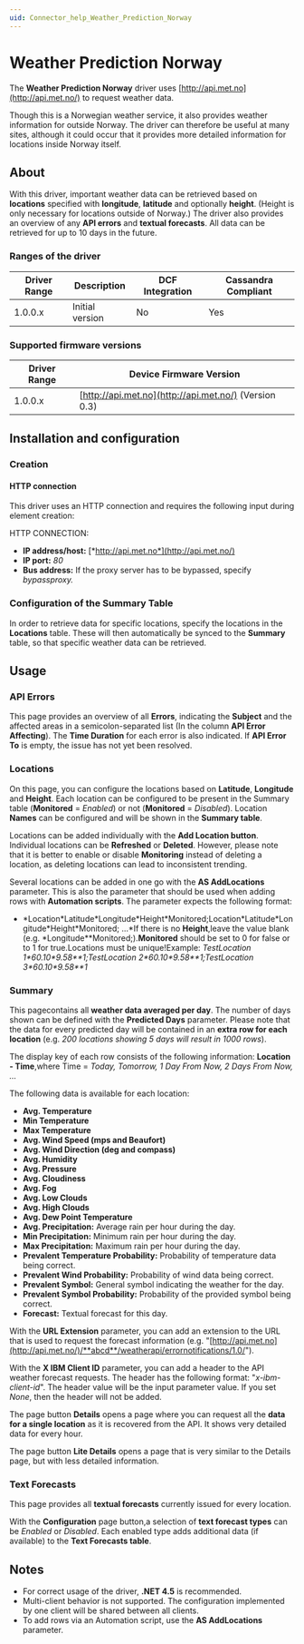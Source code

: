 ```yaml
---
uid: Connector_help_Weather_Prediction_Norway
---
```


# Weather Prediction Norway

The **Weather Prediction Norway** driver uses [http://api.met.no](http://api.met.no/) to request weather data.

Though this is a Norwegian weather service, it also provides weather information for outside Norway. The driver can therefore be useful at many sites, although it could occur that it provides more detailed information for locations inside Norway itself.

## About

With this driver, important weather data can be retrieved based on **locations** specified with **longitude**, **latitude** and optionally **height**. (Height is only necessary for locations outside of Norway.) The driver also provides an overview of any **API errors** and **textual forecasts**. All data can be retrieved for up to 10 days in the future.

### Ranges of the driver

| **Driver Range** | **Description** | **DCF Integration** | **Cassandra Compliant** |
|------------------|-----------------|---------------------|-------------------------|
| 1.0.0.x          | Initial version | No                  | Yes                     |

### Supported firmware versions

| **Driver Range** | **Device Firmware Version**                           |
|------------------|-------------------------------------------------------|
| 1.0.0.x          | [http://api.met.no](http://api.met.no/) (Version 0.3) |

## Installation and configuration

### Creation

#### HTTP connection

This driver uses an HTTP connection and requires the following input during element creation:

HTTP CONNECTION:

- **IP address/host:** [*http://api.met.no*](http://api.met.no/)
- **IP port:** *80*
- **Bus address:** If the proxy server has to be bypassed, specify *bypassproxy.*

### Configuration of the Summary Table

In order to retrieve data for specific locations, specify the locations in the **Locations** table. These will then automatically be synced to the **Summary** table, so that specific weather data can be retrieved.

## Usage

### API Errors

This page provides an overview of all **Errors**, indicating the **Subject** and the affected areas in a semicolon-separated list (In the column **API Error Affecting**). The **Time Duration** for each error is also indicated. If **API Error To** is empty, the issue has not yet been resolved.

### Locations

On this page, you can configure the locations based on **Latitude**, **Longitude** and **Height**. Each location can be configured to be present in the Summary table (**Monitored** = *Enabled*) or not (**Monitored** = *Disabled*). Location **Names** can be configured and will be shown in the **Summary table**.

Locations can be added individually with the **Add Location button**. Individual locations can be **Refreshed** or **Deleted**. However, please note that it is better to enable or disable **Monitoring** instead of deleting a location, as deleting locations can lead to inconsistent trending.

Several locations can be added in one go with the **AS AddLocations** parameter. This is also the parameter that should be used when adding rows with **Automation scripts**. The parameter expects the following format:

- *Location\*Latitude\*Longitude\*Height\*Monitored;Location\*Latitude\*Longitude\*Height\*Monitored; ...*If there is no **Height**,leave the value blank (e.g. \*Longitude\*\*Monitored;).**Monitored** should be set to 0 for false or to 1 for true.Locations must be unique!Example: *TestLocation 1\*60.10\*9.58\*\*1;TestLocation 2\*60.10\*9.58\*\*1;TestLocation 3\*60.10\*9.58\*\*1*

### Summary

This pagecontains all **weather data averaged per day**. The number of days shown can be defined with the **Predicted Days** parameter. Please note that the data for every predicted day will be contained in an **extra row for each** **location** (e.g. *200 locations showing 5 days will result in 1000 rows*).

The display key of each row consists of the following information: **Location - Time**,where Time = *Today, Tomorrow, 1 Day From Now, 2 Days From Now, ...*

The following data is available for each location:

- **Avg. Temperature**
- **Min Temperature**
- **Max Temperature**
- **Avg. Wind Speed (mps and Beaufort)**
- **Avg. Wind Direction (deg and compass)**
- **Avg. Humidity**
- **Avg. Pressure**
- **Avg. Cloudiness**
- **Avg. Fog**
- **Avg. Low Clouds**
- **Avg. High Clouds**
- **Avg. Dew Point Temperature**
- **Avg. Precipitation:** Average rain per hour during the day.
- **Min Precipitation:** Minimum rain per hour during the day.
- **Max Precipitation:** Maximum rain per hour during the day.
- **Prevalent Temperature Probability:** Probability of temperature data being correct.
- **Prevalent Wind Probability:** Probability of wind data being correct.
- **Prevalent Symbol:** General symbol indicating the weather for the day.
- **Prevalent Symbol Probability:** Probability of the provided symbol being correct.
- **Forecast:** Textual forecast for this day.

With the **URL Extension** parameter, you can add an extension to the URL that is used to request the forecast information (e.g. "[http://api.met.no](http://api.met.no/)/**abcd**/weatherapi/errornotifications/1.0/").

With the **X IBM Client ID** parameter, you can add a header to the API weather forecast requests. The header has the following format: "*x-ibm-client-id*". The header value will be the input parameter value. If you set *None*, then the header will not be added.

The page button **Details** opens a page where you can request all the **data for a single location** as it is recovered from the API. It shows very detailed data for every hour.

The page button **Lite Details** opens a page that is very similar to the Details page, but with less detailed information.

### Text Forecasts

This page provides all **textual forecasts** currently issued for every location.

With the **Configuration** page button,a selection of **text forecast types** can be *Enabled* or *Disabled*. Each enabled type adds additional data (if available) to the **Text Forecasts table**.

## Notes

- For correct usage of the driver, **.NET 4.5** is recommended.
- Multi-client behavior is not supported. The configuration implemented by one client will be shared between all clients.
- To add rows via an Automation script, use the **AS AddLocations** parameter.
